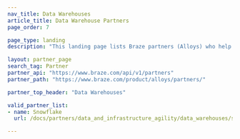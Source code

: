 ```yaml
---
nav_title: Data Warehouses
article_title: Data Warehouse Partners
page_order: 7

page_type: landing
description: "This landing page lists Braze partners (Alloys) who help make your data usable from your messaging campaigns."

layout: partner_page
search_tag: Partner
partner_api: "https://www.braze.com/api/v1/partners"
partner_path: "https://www.braze.com/product/alloys/partners/"

partner_top_header: "Data Warehouses"

valid_partner_list:
- name: Snowflake
  url: /docs/partners/data_and_infrastructure_agility/data_warehouses/snowflake/

---
```

